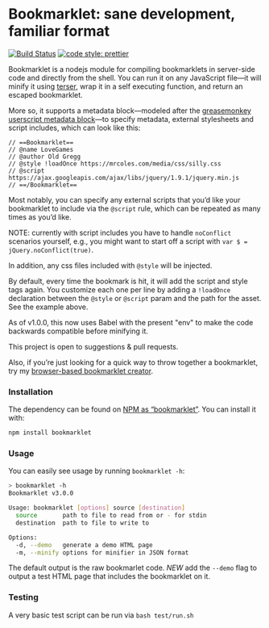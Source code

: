 # Bookmarklet: sane development, familiar format

[![Build Status](https://travis-ci.org/mrcoles/bookmarklet.svg?branch=master)](https://travis-ci.org/mrcoles/bookmarklet)
[![code style: prettier](https://img.shields.io/badge/code_style-prettier-ff69b4.svg?style=flat-square)](https://github.com/prettier/prettier)

Bookmarklet is a nodejs module for compiling bookmarklets in server-side code and directly from the shell. You can run it on any JavaScript file—it will minify it using [terser][], wrap it in a self executing function, and return an escaped bookmarklet.

More so, it supports a metadata block—modeled after the [greasemonkey userscript metadata block](http://wiki.greasespot.net/Metadata_Block)—to specify metadata, external stylesheets and script includes, which can look like this:

    // ==Bookmarklet==
    // @name LoveGames
    // @author Old Gregg
    // @style !loadOnce https://mrcoles.com/media/css/silly.css
    // @script https://ajax.googleapis.com/ajax/libs/jquery/1.9.1/jquery.min.js
    // ==/Bookmarklet==

Most notably, you can specify any external scripts that you’d like your bookmarklet to include via the `@script` rule, which can be repeated as many times as you’d like.

NOTE: currently with script includes you have to handle `noConflict` scenarios yourself, e.g., you might want to start off a script with `var $ = jQuery.noConflict(true)`.

In addition, any css files included with `@style` will be injected.

By default, every time the bookmark is hit, it will add the script and style tags again. You customize each one per line by adding a `!loadOnce` declaration between the `@style` or `@script` param and the path for the asset. See the example above.

As of v1.0.0, this now uses Babel with the present "env" to make the code backwards compatible before minifying it.

This project is open to suggestions & pull requests.

Also, if you’re just looking for a quick way to throw together a bookmarklet, try my [browser-based bookmarklet creator](http://mrcoles.com/bookmarklet/).

### Installation

The dependency can be found on [NPM as “bookmarklet”](https://www.npmjs.org/package/bookmarklet). You can install it with:

```bash
npm install bookmarklet
```

### Usage

You can easily see usage by running `bookmarklet -h`:

```bash
> bookmarklet -h
Bookmarklet v3.0.0

Usage: bookmarklet [options] source [destination]
  source       path to file to read from or - for stdin
  destination  path to file to write to

Options:
  -d, --demo   generate a demo HTML page
  -m, --minify options for minifier in JSON format
```

The default output is the raw bookmarlet code. _NEW_ add the `--demo` flag to output a test HTML page that includes the bookmarklet on it.

### Testing

A very basic test script can be run via `bash test/run.sh`



[terser]: https://github.com/terser/terser
